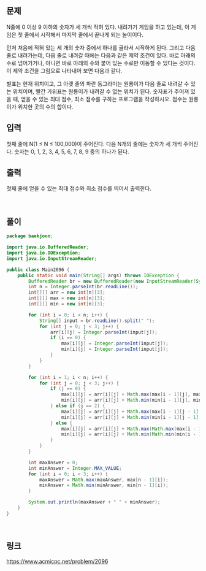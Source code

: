 ## 문제
N줄에 0 이상 9 이하의 숫자가 세 개씩 적혀 있다. 내려가기 게임을 하고 있는데, 이 게임은 첫 줄에서 시작해서 마지막 줄에서 끝나게 되는 놀이이다.

먼저 처음에 적혀 있는 세 개의 숫자 중에서 하나를 골라서 시작하게 된다. 그리고 다음 줄로 내려가는데, 다음 줄로 내려갈 때에는 다음과 같은 제약 조건이 있다. 바로 아래의 수로 넘어가거나, 아니면 바로 아래의 수와 붙어 있는 수로만 이동할 수 있다는 것이다. 이 제약 조건을 그림으로 나타내어 보면 다음과 같다.

별표는 현재 위치이고, 그 아랫 줄의 파란 동그라미는 원룡이가 다음 줄로 내려갈 수 있는 위치이며, 빨간 가위표는 원룡이가 내려갈 수 없는 위치가 된다. 숫자표가 주어져 있을 때, 얻을 수 있는 최대 점수, 최소 점수를 구하는 프로그램을 작성하시오. 점수는 원룡이가 위치한 곳의 수의 합이다.

## 입력
첫째 줄에 N(1 ≤ N ≤ 100,000)이 주어진다. 다음 N개의 줄에는 숫자가 세 개씩 주어진다. 숫자는 0, 1, 2, 3, 4, 5, 6, 7, 8, 9 중의 하나가 된다.

## 출력
첫째 줄에 얻을 수 있는 최대 점수와 최소 점수를 띄어서 출력한다.

<br>

## 풀이
```java
package baekjoon;

import java.io.BufferedReader;
import java.io.IOException;
import java.io.InputStreamReader;

public class Main2096 {
	public static void main(String[] args) throws IOException {
		BufferedReader br = new BufferedReader(new InputStreamReader(System.in));
		int n = Integer.parseInt(br.readLine());
		int[][] arr = new int[n][3];
		int[][] max = new int[n][3];
		int[][] min = new int[n][3];

		for (int i = 0; i < n; i++) {
			String[] input = br.readLine().split(" ");
			for (int j = 0; j < 3; j++) {
				arr[i][j] = Integer.parseInt(input[j]);
				if (i == 0) {
					max[i][j] = Integer.parseInt(input[j]);
					min[i][j] = Integer.parseInt(input[j]);
				}
			}
		}

		for (int i = 1; i < n; i++) {
			for (int j = 0; j < 3; j++) {
				if (j == 0) {
					max[i][j] = arr[i][j] + Math.max(max[i - 1][j], max[i - 1][j + 1]);
					min[i][j] = arr[i][j] + Math.min(min[i - 1][j], min[i - 1][j + 1]);
				} else if (j == 2) {
					max[i][j] = arr[i][j] + Math.max(max[i - 1][j - 1], max[i - 1][j]);
					min[i][j] = arr[i][j] + Math.min(min[i - 1][j - 1], min[i - 1][j]);
				} else {
					max[i][j] = arr[i][j] + Math.max(Math.max(max[i - 1][j], max[i - 1][j + 1]), max[i - 1][j - 1]);
					min[i][j] = arr[i][j] + Math.min(Math.min(min[i - 1][j], min[i - 1][j + 1]), min[i - 1][j - 1]);
				}
			}
		}

		int maxAnswer = 0;
		int minAnswer = Integer.MAX_VALUE;
		for (int i = 0; i < 3; i++) {
			maxAnswer = Math.max(maxAnswer, max[n - 1][i]);
			minAnswer = Math.min(minAnswer, min[n - 1][i]);
		}

		System.out.println(maxAnswer + " " + minAnswer);
	}
}
```

<br>

## 링크
https://www.acmicpc.net/problem/2096

